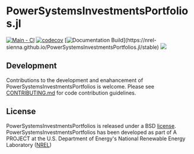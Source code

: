 # PowerSystemsInvestmentsPortfolios.jl

[![Main - CI](https://github.com/NREL-Sienna/PowerSystemsInvestmentsPortfolios.jl/actions/workflows/main-tests.yml/badge.svg)](https://github.com/NREL-Sienna/PowerSystemsInvestmentsPortfolios.jl/actions/workflows/main-tests.yml)
[![codecov](https://codecov.io/gh/NREL-Sienna/PowerSystemsInvestmentsPortfolios.jl/branch/main/graph/badge.svg)](https://codecov.io/gh/NREL-SIENNA/PowerSystemsInvestmentsPortfolios.jl)
[![Documentation Build](https://github.com/NREL-Sienna/PowerSystemsInvestmentsPortfolios.jl/workflows/Documentation/badge.svg?)](https://nrel-sienna.github.io/PowerSystemsInvestmentsPortfolios.jl/stable)
[<img src="https://img.shields.io/badge/slack-@Sienna/PIP-sienna.svg?logo=slack">](https://join.slack.com/t/nrel-sienna/shared_invite/zt-glam9vdu-o8A9TwZTZqqNTKHa7q3BpQ)

## Development

Contributions to the development and enahancement of PowerSystemsInvestmentsPortfolios is welcome. Please see [CONTRIBUTING.md](https://github.com/NREL-Sienna/PowerSystemsInvestmentsPortfolios.jl/blob/main/CONTRIBUTING.md) for code contribution guidelines.

## License

PowerSystemsInvestmentsPortfolios is released under a BSD [license](https://github.com/NREL/PowerSystemsInvestmentsPortfolios/blob/main/LICENSE). PowerSystemsInvestmentsPortfolios has been developed as part of A PROJECT at the U.S. Department of Energy's National Renewable Energy Laboratory ([NREL](https://www.nrel.gov/))
